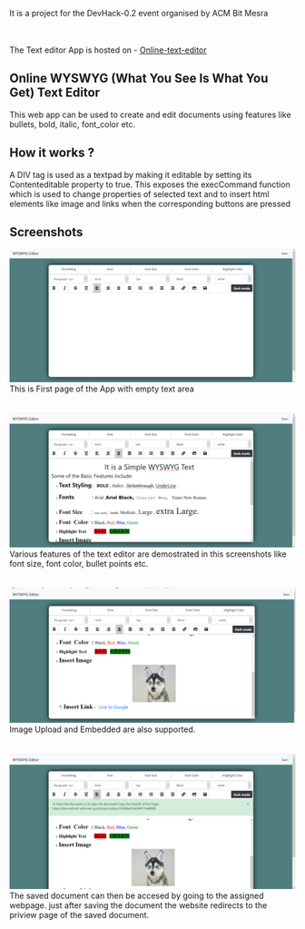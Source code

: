 
<p>It is a project for the DevHack-0.2 event organised by ACM Bit Mesra<p>
<br>
</br>
The Text editor App is hosted on - <a href="https://online-text-editor.herokuapp.com/">Online-text-editor</a>
<br>
<h2>Online WYSWYG (What You See Is What You Get) Text Editor</h2>
This web app can be used to create and edit documents using features like bullets, bold, italic, font_color etc.

<h2>How it works ?</h2>
A DIV tag is used as a textpad by making it editable by setting its Contenteditable property to true. This exposes the execCommand function which is used to change   properties of selected text and to insert html elements like image and links  when the corresponding buttons are pressed

<h2>Screenshots</h2>

<img src="./screenshots/blank_page.png">
This is First page of the App with empty text area
<br>
<br>
<br>
<img src="./screenshots/basic.png">
Various features of the text editor are demostrated in this screenshots like font size, font color, bullet points etc.
<br>
<br>
<br>
<img src="./screenshots/image_input.png">
Image Upload and Embedded are also supported.
<br>
<br>
<br>

<img src="./screenshots/saved.png">
The saved document can then be accesed by going to the assigned webpage. just after saving the document the website redirects to the priview page of the saved document.
